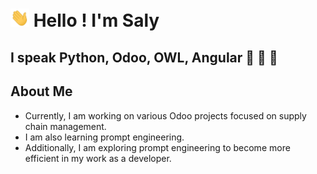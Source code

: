 # <img src="https://github.com/gabriel-TheCode/gabriel-TheCode/blob/master/gifs/Hi.gif" width="30px">  Hello ! I'm Saly 

## I speak Python, Odoo, OWL, Angular :triumph: :triumph: :muscle:

 ## About Me

- Currently, I am working on various Odoo projects focused on supply chain management.  
- I am also learning prompt engineering.  
- Additionally, I am exploring prompt engineering to become more efficient in my work as a developer.  

  
<!--
**elmaroufa/elmaroufa** is a ✨ _special_ ✨ repository because its `README.md` (this file) appears on your GitHub profile.
## Link my portfolio :
  [abbo portfolio](https://elmaroufa.github.io/portfolio-abbo/)
Here are some ideas to get you started:


- 🌱 I’m currently learning ...
- 👯 I’m looking to collaborate on ...
- 🤔 I’m looking for help with ...
- 💬 Ask me about ...
- 📫 How to reach me: ...
- 😄 Pronouns: ...
- ⚡ Fun fact: ...
-->
